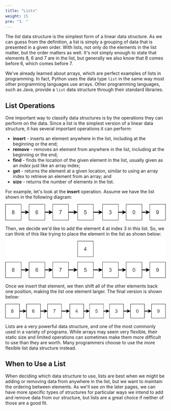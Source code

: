 ```yaml
---
title: "Lists"
weight: 15
pre: "3. "
---
```

The _list_ data structure is the simplest form of a linear data structure. As we can guess from the definition, a list is simply a grouping of data that is presented in a given order. With lists, not only do the elements in the list matter, but the order matters as well. It's not simply enough to state that elements $8$, $6$ and $7$ are in the list, but generally we also know that $8$ comes before $6$, which comes before $7$.

We've already learned about arrays, which are perfect examples of lists in programming. In fact, Python uses the data type `list` in the same way most other programming languages use arrays. Other programming languages, such as Java, provide a `list` data structure through their standard libraries.

## List Operations

One important way to classify data structures is by the operations they can perform on the data. Since a list is the simplest version of a linear data structure, it has several important operations it can perform:

* **insert** - inserts an element anywhere in the list, including at the beginning or the end;
* **remove** - removes an element from anywhere in the list, including at the beginning or the end;
* **find** - finds the location of the given element in the list, usually given as an _index_ just like an array index;
* **get** - returns the element at a given location, similar to using an array index to retrieve an element from an array; and
* **size** - returns the number of elements in the list.

For example, let's look at the **insert** operation. Assume we have the list shown in the following diagram:

![List Data Structure](../../images/4/4.2.list.png)

Then, we decide we'd like to add the element $4$ at index $3$ in this list. So, we can think of this like trying to place the element in the list as shown below:

![List Before Insert](../../images/4/4.3.before.png)

Once we insert that element, we then shift all of the other elements back one position, making the list one element larger. The final version is shown below:

![List After Insert](../../images/4/4.3.after.png)

Lists are a very powerful data structure, and one of the most commonly used in a variety of programs. While arrays may seem very flexible, their static size and limited operations can sometimes make them more difficult to use than they are worth. Many programmers choose to use the more flexible list data structure instead. 

## When to Use a List

When deciding which data structure to use, lists are best when we might be adding or removing data from anywhere in the list, but we want to maintain the ordering between elements. As we'll see on the later pages, we can have more specific types of structures for particular ways we intend to add and remove data from our structure, but lists are a great choice if neither of those are a good fit.
